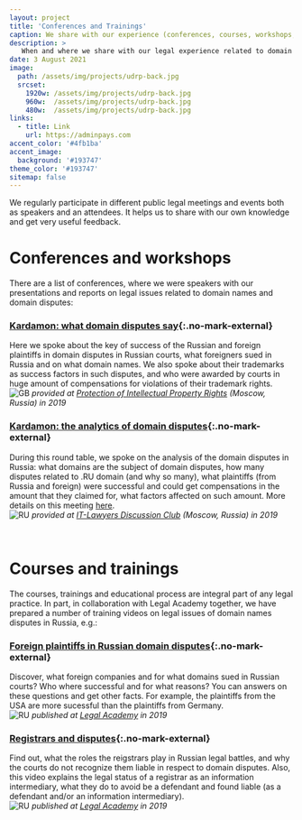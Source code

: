 ```yaml
---
layout: project
title: 'Conferences and Trainings'
caption: We share with our experience (conferences, courses, workshops, trainings, etc.).
description: >
   When and where we share with our legal experience related to domain names and domain disputes as speakers. 
date: 3 August 2021
image: 
  path: /assets/img/projects/udrp-back.jpg
  srcset: 
    1920w: /assets/img/projects/udrp-back.jpg
    960w:  /assets/img/projects/udrp-back.jpg
    480w:  /assets/img/projects/udrp-back.jpg
links:
  - title: Link
    url: https://adminpays.com
accent_color: '#4fb1ba'
accent_image:
  background: '#193747'
theme_color: '#193747'
sitemap: false
---
```


We regularly participate in different public legal meetings and events both as speakers and an attendees. It helps us to share with our own knowledge and get very useful feedback. 

# Conferences and workshops

There are a list of conferences, where we were speakers with our presentations and reports on legal issues related to domain names and domain disputes:


### [Kardamon: what domain disputes say](https://en.bwforum.ru/conference/intellectual-property2019#rec125640790){:.no-mark-external} 
Here we spoke about the key of success of the Russian and foreign plaintiffs in domain disputes in Russian courts, what foreigners sued in Russia and on what domain names. We also spoke about their trademarks as success factors in such disputes, and who were awarded by courts in huge amount of compensations for violations of their trademark rights. <br/>
![GB](https://github.com/madebybowtie/FlagKit/raw/master/Assets/PNG/GB.png?raw=true) _provided at [Protection of Intellectual Property Rights](https://en.bwforum.ru/conference/intellectual-property2019) (Moscow, Russia) in 2019_


### [Kardamon: the analytics of domain disputes](https://epam.ru/ru/events/view/vstrecha-diskussionnogo-kluba-yuristov-it-otrasli-79578){:.no-mark-external}  
During this round table, we spoke on the analysis of the domain disputes in Russia: what domains are the subject of domain disputes, how many disputes related to .RU domain (and why so many), what plaintiffs (from Russia and foreign) were successful and could get compensations in the amount that they claimed for, what factors affected on such amount. More details on this meeting [here](https://dorotenko.pro/ru/kardamon-report-for-itldc/).<br/>
![RU](https://github.com/madebybowtie/FlagKit/raw/master/Assets/PNG/RU.png?raw=true) _provided at [IT-Lawyers Discussion Club](https://epam.ru/ru/events/view/vstrecha-diskussionnogo-kluba-yuristov-it-otrasli-79578) (Moscow, Russia) in 2019_

<br/>


# Courses and trainings

The courses, trainings and educational process are integral part of any legal practice. In part, in collaboration with Legal Academy together, we have prepared a number of training videos on legal issues of domain names disputes in Russia, e.g.:

### [Foreign plaintiffs in Russian domain disputes](https://lfacademy.ru/course/2232751){:.no-mark-external}
Discover, what foreign companies and for what domains sued in Russian courts? Who where successful and for what reasons? You can answers on these questions and get other facts. For example, the plaintiffs from the USA are more sucessful than the plaintiffs from Germany.<br/>
![RU](https://github.com/madebybowtie/FlagKit/raw/master/Assets/PNG/RU.png?raw=true) _published at [Legal Academy](https://legalacademy.ru/course/2232751) in 2019_


### [Registrars and disputes](https://lfacademy.ru/course/2658206){:.no-mark-external}
Find out, what the roles the reigstrars play in Russian legal battles, and why the courts do not recognize them liable in respect to domain disputes. Also, this video explains the legal status of a registrar as an information intermediary, what they do to avoid be a defendant and found liable (as a defendant and/or an information intermediary).<br/>
![RU](https://github.com/madebybowtie/FlagKit/raw/master/Assets/PNG/RU.png?raw=true) _published at [Legal Academy](https://lfacademy.ru/course/2658206) in 2019_
